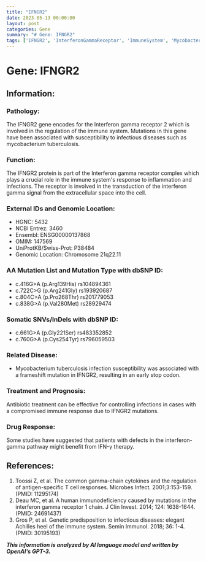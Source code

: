```yaml
---
title: "IFNGR2"
date: 2023-05-13 00:00:00
layout: post
categories: Gene
summary: "# Gene: IFNGR2"
tags: ['IFNGR2', 'InterferonGammaReceptor', 'ImmuneSystem', 'MycobacteriumTuberculosis', 'AntibioticTreatment', 'IFNγTherapy', 'FrameshiftMutation', 'InfectiousDiseases']
---
```


# Gene: IFNGR2

## Information:

### Pathology:
The IFNGR2 gene encodes for the Interferon gamma receptor 2 which is involved in the regulation of the immune system. Mutations in this gene have been associated with susceptibility to infectious diseases such as mycobacterium tuberculosis.

### Function:
The IFNGR2 protein is part of the Interferon gamma receptor complex which plays a crucial role in the immune system's response to inflammation and infections. The receptor is involved in the transduction of the interferon gamma signal from the extracellular space into the cell.

### External IDs and Genomic Location:
- HGNC: 5432
- NCBI Entrez: 3460
- Ensembl: ENSG00000137868
- OMIM: 147569
- UniProtKB/Swiss-Prot: P38484
- Genomic Location: Chromosome 21q22.11

### AA Mutation List and Mutation Type with dbSNP ID:
- c.416G>A (p.Arg139His) rs104894361
- c.722C>G (p.Arg241Gly) rs193920687
- c.804C>A (p.Pro268Thr) rs201779053 
- c.838G>A (p.Val280Met) rs28929474

### Somatic SNVs/InDels with dbSNP ID:
- c.661G>A (p.Gly221Ser) rs483352852 
- c.760G>A (p.Cys254Tyr) rs796059503 

### Related Disease:
- Mycobacterium tuberculosis infection susceptibility was associated with a frameshift mutation in IFNGR2, resulting in an early stop codon.

### Treatment and Prognosis:
Antibiotic treatment can be effective for controlling infections in cases with a compromised immune response due to IFNGR2 mutations.

### Drug Response:
Some studies have suggested that patients with defects in the interferon-gamma pathway might benefit from IFN-γ therapy.

## References:
1. Toossi Z, et al. The common gamma-chain cytokines and the regulation of antigen-specific T cell responses. Microbes Infect. 2001;3:153-159. (PMID: 11295174)
2. Deau MC, et al. A human immunodeficiency caused by mutations in the interferon gamma receptor 1 chain. J Clin Invest. 2014; 124: 1638-1644. (PMID: 24691437)
3. Gros P, et al. Genetic predisposition to infectious diseases: elegant Achilles heel of the immune system. Semin Immunol. 2018; 36: 1-4. (PMID: 30195193)

**_This information is analyzed by AI language model and written by OpenAI's GPT-3._**
